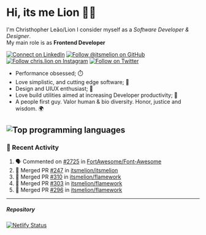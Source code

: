 # Hi, its me Lion 👋🦁

I'm Christhopher Leão/Lion
I consider myself as a _Software Developer & Designer_.<br/>My main role is as <b>Frontend Developer</b>
<br />

[![Connect on LinkedIn](https://img.shields.io/badge/--linkedin?label=LinkedIn&logo=LinkedIn&style=social)](https://www.linkedin.com/in/chrislion)
[![Follow @itsmelion on GitHub](https://img.shields.io/github/followers/itsmelion?label=follow%20%40itsmeLion&style=social)](https://github.com/itsmelion)
[![Follow chris.lion on Instagram](https://img.shields.io/badge/--instagram?label=@chris.lion&logo=Instagram&style=social)](https://instagram.com/chris.lion)
[![Follow on Twitter](https://img.shields.io/badge/--twitter?label=@ChrisLion_me&logo=Twitter&style=social)](https://twitter.com/chrislion_me)

- Performance obsessed; ⏱️
- Love simplistic, and cutting edge software; 📆
- Design and UIUX enthusiast; 🎨
- Love build utilities aimed at increasing Developer productivity; 🧰
- A people first guy. Valor human & bio diversity. Honor, justice and wisdom. 🌍

![Top programming languages](https://github-readme-stats.vercel.app/api/top-langs/?username=itsmelion&hide=php)
---
### 📰 Recent Activity

<!--START_SECTION:activity-->
1. 🗣 Commented on [#2725](https://github.com/FortAwesome/Font-Awesome/issues/2725) in [FortAwesome/Font-Awesome](https://github.com/FortAwesome/Font-Awesome)
2. 🎉 Merged PR [#247](https://github.com/itsmelion/itsmelion/pull/247) in [itsmelion/itsmelion](https://github.com/itsmelion/itsmelion)
3. 🎉 Merged PR [#310](https://github.com/itsmelion/flamework/pull/310) in [itsmelion/flamework](https://github.com/itsmelion/flamework)
4. 🎉 Merged PR [#303](https://github.com/itsmelion/flamework/pull/303) in [itsmelion/flamework](https://github.com/itsmelion/flamework)
5. 🎉 Merged PR [#296](https://github.com/itsmelion/flamework/pull/296) in [itsmelion/flamework](https://github.com/itsmelion/flamework)
<!--END_SECTION:activity-->

___

##### Repository
[![Netlify Status](https://api.netlify.com/api/v1/badges/9e2e6136-1ab9-42fc-8d4e-188512d5d841/deploy-status)](https://app.netlify.com/sites/lion-portfolio/deploys)
